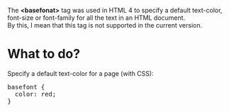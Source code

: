 The <b>&lt;basefonat&gt;</b> tag was used in HTML 4 to specify a default text-color, font-size or font-family for all the text in an HTML document.
<br>
By this, I mean that this tag is not supported in the current version.
<h1>What to do?</h1>
Specify a default text-color for a page (with CSS):
<pre>
basefont {
  color: red;
}
</pre>
